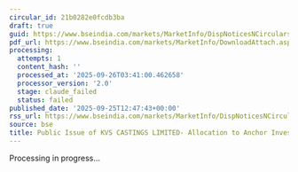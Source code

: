 ```yaml
---
circular_id: 21b0282e0fcdb3ba
draft: true
guid: https://www.bseindia.com/markets/MarketInfo/DispNoticesNCirculars.aspx?Noticeid={C8EEE58F-12E2-42F6-A3E3-5323E1DB80EE}&noticeno=20250925-43&dt=09/25/2025&icount=43&totcount=65&flag=0
pdf_url: https://www.bseindia.com/markets/MarketInfo/DownloadAttach.aspx?id=20250925-43&attachedId=ca168264-f92d-45af-b27d-fa2e4fb72fc1
processing:
  attempts: 1
  content_hash: ''
  processed_at: '2025-09-26T03:41:00.462658'
  processor_version: '2.0'
  stage: claude_failed
  status: failed
published_date: '2025-09-25T12:47:43+00:00'
rss_url: https://www.bseindia.com/markets/MarketInfo/DispNoticesNCirculars.aspx?Noticeid={C8EEE58F-12E2-42F6-A3E3-5323E1DB80EE}&noticeno=20250925-43&dt=09/25/2025&icount=43&totcount=65&flag=0
source: bse
title: Public Issue of KVS CASTINGS LIMITED- Allocation to Anchor Investors
---
```


Processing in progress...